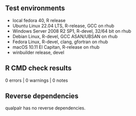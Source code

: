 ## Test environments

- local fedora 40, R release
- Ubuntu Linux 22.04 LTS, R-release, GCC on rhub
- Windows Server 2008 R2 SP1, R-devel, 32/64 bit on rhub
- Debian Linux, R-devel, GCC ASAN/UBSAN on rhub
- Fedora Linux, R-devel, clang, gfortran on rhub
- macOS 10.11 El Capitan, R-release on rhub
- winbuilder release, devel

## R CMD check results

0 errors | 0 warnings | 0 notes

## Reverse dependencies

qualpalr has no reverse dependencies.
